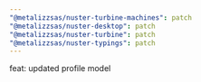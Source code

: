 ```yaml
---
"@metalizzsas/nuster-turbine-machines": patch
"@metalizzsas/nuster-desktop": patch
"@metalizzsas/nuster-turbine": patch
"@metalizzsas/nuster-typings": patch
---
```


feat: updated profile model

